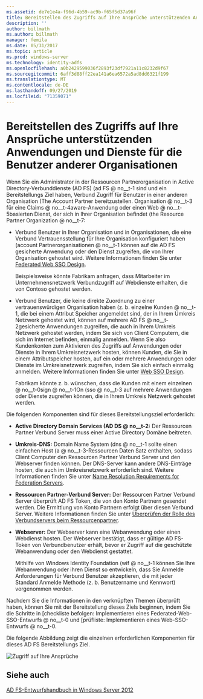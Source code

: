 ```yaml
---
ms.assetid: de7e1e4a-f96d-4b59-ac9b-f65f5d37a96f
title: Bereitstellen des Zugriffs auf Ihre Ansprüche unterstützenden Anwendungen und Dienste für die Benutzer anderer Organisationen
description: ''
author: billmath
ms.author: billmath
manager: femila
ms.date: 05/31/2017
ms.topic: article
ms.prod: windows-server
ms.technology: identity-adfs
ms.openlocfilehash: a0b2429599036f2893f23df7921a11c8232d9f67
ms.sourcegitcommit: 6aff3d88ff22ea141a6ea6572a5ad8dd6321f199
ms.translationtype: MT
ms.contentlocale: de-DE
ms.lasthandoff: 09/27/2019
ms.locfileid: "71359071"
---
```

# <a name="provide-users-in-another-organization-access-to-your-claims-aware-applications-and-services"></a>Bereitstellen des Zugriffs auf Ihre Ansprüche unterstützenden Anwendungen und Dienste für die Benutzer anderer Organisationen


Wenn Sie ein Administrator in der Ressourcen Partnerorganisation in Active Directory-Verbunddienste (AD FS) \(ad FS @ no__t-1 sind und ein Bereitstellungs Ziel haben, Verbund Zugriff für Benutzer in einer anderen Organisation \(The Account Partner bereitzustellen. Organisation @ no__t-3 für eine Claims @ no__t-4aware-Anwendung oder einen Web @ no__t-5basierten Dienst, der sich in Ihrer Organisation befindet \(the Resource Partner Organization @ no__t-7:  
  
-   Verbund Benutzer in Ihrer Organisation und in Organisationen, die eine Verbund Vertrauensstellung für Ihre Organisation konfiguriert haben \(account Partnerorganisationen @ no__t-1 können auf die AD FS gesicherte Anwendung oder den Dienst zugreifen, die von Ihrer Organisation gehostet wird. Weitere Informationen finden Sie unter [Federated Web SSO Design](Federated-Web-SSO-Design.md).  
  
    Beispielsweise könnte Fabrikam anfragen, dass Mitarbeiter im Unternehmensnetzwerk Verbundzugriff auf Webdienste erhalten, die von Contoso gehostet werden.  
  
-   Verbund Benutzer, die keine direkte Zuordnung zu einer vertrauenswürdigen Organisation haben \(z. b. einzelne Kunden @ no__t-1, die bei einem Attribut Speicher angemeldet sind, der in Ihrem Umkreis Netzwerk gehostet wird, können auf mehrere AD FS @ no__t-2gesicherte Anwendungen zugreifen, die auch in Ihrem Umkreis Netzwerk gehostet werden, indem Sie sich von Client Computern, die sich im Internet befinden, einmalig anmelden. Wenn Sie also Kundenkonten zum Aktivieren des Zugriffs auf Anwendungen oder Dienste in Ihrem Umkreisnetzwerk hosten, können Kunden, die Sie in einem Attributspeicher hosten, auf ein oder mehrere Anwendungen oder Dienste im Umkreisnetzwerk zugreifen, indem Sie sich einfach einmalig anmelden. Weitere Informationen finden Sie unter [Web SSO Design](Web-SSO-Design.md).  
  
    Fabrikam könnte z. b. wünschen, dass die Kunden mit einem einzelnen @ no__t-0sign @ no__t-1On \(sso @ no__t-3 auf mehrere Anwendungen oder Dienste zugreifen können, die in Ihrem Umkreis Netzwerk gehostet werden.  
  
Die folgenden Komponenten sind für dieses Bereitstellungsziel erforderlich:  
  
-   **Active Directory Domain Services \(AD DS @ no__t-2:** Der Ressourcen Partner Verbund Server muss einer Active Directory Domäne beitreten.  
  
-   **Umkreis-DNS:** Domain Name System \(dns @ no__t-1 sollte einen einfachen Host \(a @ no__t-3-Ressourcen Daten Satz enthalten, sodass Client Computer den Ressourcen Partner Verbund Server und den Webserver finden können. Der DNS-Server kann andere DNS-Einträge hosten, die auch im Umkreisnetzwerk erforderlich sind. Weitere Informationen finden Sie unter [Name Resolution Requirements for Federation Servers](Name-Resolution-Requirements-for-Federation-Servers.md).  
  
-   **Ressourcen Partner-Verbund Server:** Der Ressourcen Partner Verbund Server überprüft AD FS Token, die von den Konto Partnern gesendet werden. Die Ermittlung von Konto Partnern erfolgt über diesen Verbund Server. Weitere Informationen finden Sie unter [Überprüfen der Rolle des Verbundservers beim Ressourcenpartner](Review-the-Role-of-the-Federation-Server-in-the-Resource-Partner.md).  
  
-   **Webserver:** Der Webserver kann eine Webanwendung oder einen Webdienst hosten. Der Webserver bestätigt, dass er gültige AD FS-Token von Verbundbenutzer erhält, bevor er Zugriff auf die geschützte Webanwendung oder den Webdienst gestattet.  
  
    Mithilfe von Windows Identity Foundation \(wif @ no__t-1 können Sie Ihre Webanwendung oder ihren Dienst so entwickeln, dass Sie Anmelde Anforderungen für Verbund Benutzer akzeptieren, die mit jeder Standard Anmelde Methode (z. b. Benutzername und Kennwort) vorgenommen werden.  
  
Nachdem Sie die Informationen in den verknüpften Themen überprüft haben, können Sie mit der Bereitstellung dieses Ziels beginnen, indem Sie die Schritte in [checkliste befolgen: Implementieren eines Federated-Web-SSO-Entwurfs @ no__t-0 und [prüfliste: Implementieren eines Web-SSO-Entwurfs @ no__t-0.  
  
Die folgende Abbildung zeigt die einzelnen erforderlichen Komponenten für dieses AD FS Bereitstellungs Ziel.  
  
![Zugriff auf Ihre Ansprüche](media/75358b16-2a6f-4e16-9cc4-b0e614480305.gif)  
  
## <a name="see-also"></a>Siehe auch
[AD FS-Entwurfshandbuch in Windows Server 2012](AD-FS-Design-Guide-in-Windows-Server-2012.md)
